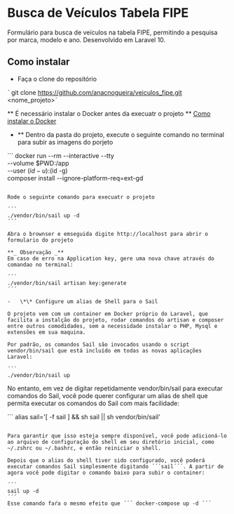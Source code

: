 # Busca de Veículos Tabela FIPE

Formulário para busca de veículos na tabela FIPE, permitindo a pesquisa por marca, modelo e ano. Desenvolvido em Laravel 10.

## Como instalar

-   Faça o clone do repositório

ˋ git clone https://github.com/anacnogueira/veiculos_fipe.git <nome_projeto>ˋ

** É necessário instalar o Docker antes da execuatr o projeto **
[Como instalar o Docker](https://docs.docker.com/engine/install/)

-   \*\* Dentro da pasta do projeto, execute o seguinte comando no terminal para subir as imagens do porjeto

´´´
docker run --rm --interactive --tty \
 --volume $PWD:/app \
    --user $(id -u):$(id -g) \
 composer install --ignore-platform-req=ext-gd

```

Rode o seguinte comando para execuatr o projeto

´´´
./vendor/bin/sail up -d
´´´

Abra o brownser e emseguida digite http://localhost para abrir o formulario do projeto

**_ Observação _**
Em caso de erro na Application key, gere uma nova chave através do comandao no terminal:

´´´
./vendor/bin/sail artisan key:generate
´´´

-   \*\* Configure um alias de Shell para o Sail

O projeto vem com um container em Docker próprio do Laravel, que facilita a instalção do projeto, rodar comandos do artisan e composer entre outros comodidades, sem a necessidade instalar o PHP, Mysql e extensões em sua maquina.

Por padrão, os comandos Sail são invocados usando o script vendor/bin/sail que está incluído em todas as novas aplicações Laravel:

´´´
./vendor/bin/sail up

```

No entanto, em vez de digitar repetidamente vendor/bin/sail para executar comandos do Sail, você pode querer configurar um alias de shell que permita executar os comandos do Sail com mais facilidade:

´´´
alias sail='[ -f sail ] && sh sail || sh vendor/bin/sail'

```

Para garantir que isso esteja sempre disponível, você pode adicioná-lo ao arquivo de configuração do shell em seu diretório inicial, como ~/.zshrc ou ~/.bashrc, e então reiniciar o shell.

Depois que o alias do shell tiver sido configurado, você poderá executar comandos Sail simplesmente digitando ´´´sail´´´. A partir de agora você pode digitar o comando baixo para subir o container:

´´´
sail up -d
´´´
Esse comando faŕa o mesmo efeito que ´´´ docker-compose up -d ´´´

```

```

```
